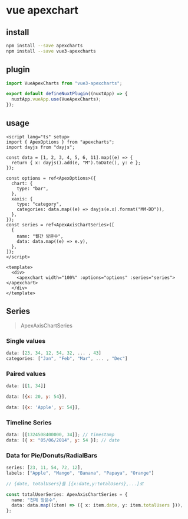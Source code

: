 # vue apexchart

## install

```sh
npm install --save apexcharts
npm install --save vue3-apexcharts
```

## plugin

```ts
import VueApexCharts from "vue3-apexcharts";

export default defineNuxtPlugin((nuxtApp) => {
  nuxtApp.vueApp.use(VueApexCharts);
});
```

## usage

```vue
<script lang="ts" setup>
import { ApexOptions } from "apexcharts";
import dayjs from "dayjs";

const data = [1, 2, 3, 4, 5, 6, 11].map((e) => {
  return { x: dayjs().add(e, "M").toDate(), y: e };
});

const options = ref<ApexOptions>({
  chart: {
    type: "bar",
  },
  xaxis: {
    type: "category",
    categories: data.map((e) => dayjs(e.x).format("MM-DD")),
  },
});
const series = ref<ApexAxisChartSeries>([
  {
    name: "월간 방문수",
    data: data.map((e) => e.y),
  },
]);
</script>

<template>
  <div>
    <apexchart width="100%" :options="options" :series="series"></apexchart>
  </div>
</template>
```

## Series

> ApexAxisChartSeries

### Single values

```js
data: [23, 34, 12, 54, 32, ... , 43]
categories: ["Jan", "Feb", "Mar", ... , "Dec"]
```

### Paired values

```js
data: [[1, 34]]

data: [{x: 20, y: 54}],

data: [{x: 'Apple', y: 54}],
```

### Timeline Series

```js
data: [[1324508400000, 34]]; // timestamp
data: [{ x: "05/06/2014", y: 54 }]; // date
```

### Data for Pie/Donuts/RadialBars

```js
series: [23, 11, 54, 72, 12],
labels: ["Apple", "Mango", "Banana", "Papaya", "Orange"]
```

```ts
// {date, totalUsers}를 [{x:date,y:totalUsers},...]로

const totalUserSeries: ApexAxisChartSeries = {
  name: "전체 방문수",
  data: data.map((item) => ({ x: item.date, y: item.totalUsers })),
};
```
